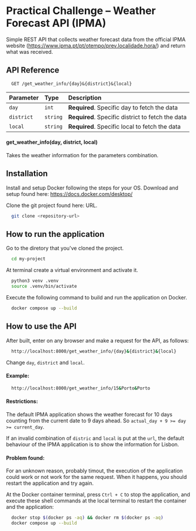 
# Practical Challenge – Weather Forecast API (IPMA)

Simple REST API that collects weather forecast data from the official IPMA website (https://www.ipma.pt/pt/otempo/prev.localidade.hora/) and return what was received.


## API Reference

```http
  GET /get_weather_info/{day}&{district}&{local}
```

| Parameter | Type     | Description                                       |
| :-------- | :------- | :--------------------------------                 |
| `day`     | `int`    | **Required**. Specific day to fetch the data      |
| `district`      | `string` | **Required**. Specific district to fetch the data |
| `local`      | `string` | **Required**. Specific local to fetch the data    |

#### get_weather_info(day, district, local)

Takes the weather information for the parameters combination.


## Installation

Install and setup Docker following the steps for your OS. Download and setup found here: https://docs.docker.com/desktop/

Clone the git project found here: URL.

```bash
  git clone <repository-url>
```

## How to run the application

Go to the diretory that you've cloned the project.

```bash
  cd my-project
```
At terminal create a virtual environment and activate it.

```bash
  python3 venv .venv
  source .venv/bin/activate
```

Execute the following command to build and run the application on Docker.

```bash
  docker compose up --build
```

## How to use the API

After built, enter on any browser and make a request for the API, as follows:

```bash
  http://localhost:8000/get_weather_info/{day}&{district}&{local}
```

Change `day`, `district` and `local`.

#### Example:

```bash
  http://localhost:8000/get_weather_info/15&Porto&Porto
```

#### Restrictions:

The default IPMA application shows the weather forecast for 10 days counting from the current date to 9 days ahead. So `actual_day + 9 >= day >= current_day`.

If an invalid combination of `distric` and `local` is put at the `url`, the default behaviour of the IPMA application is to show the information for Lisbon.

#### Problem found:

For an unknown reason, probably timout, the execution of the application could work or not work for the same request. When it happens, you should restart the application and try again.

At the Docker container terminal, press `Ctrl + C` to stop the application, and execute these shell commands at the local terminal to restart the container and the application:

```bash
  docker stop $(docker ps -aq) && docker rm $(docker ps -aq)
  docker compose up --build
```